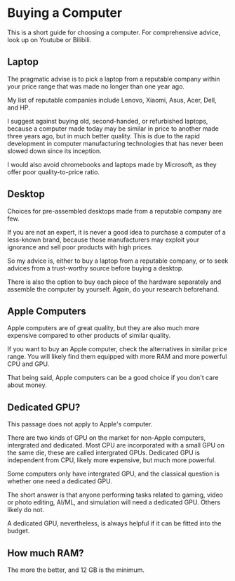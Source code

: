 # Buying a Computer

This is a short guide for choosing a computer. 
For comprehensive advice, look up on Youtube or Bilibili.

## Laptop

The pragmatic advise is to pick a laptop from a reputable company within your price range that was made no longer than one year ago.

My list of reputable companies include Lenovo, Xiaomi, Asus, Acer, Dell, and HP.

I suggest against buying old, second-handed, or refurbished laptops, because a computer made today may be similar in price to another made three years ago, but in much better quality. 
This is due to the rapid development in computer manufacturing technologies that has never been slowed down since its inception.

I would also avoid chromebooks and laptops made by Microsoft, as they offer poor quality-to-price ratio.


## Desktop 

Choices for pre-assembled desktops made from a reputable company are few. 

If you are not an expert, it is never a good idea to purchase a computer of a less-known brand, because those manufacturers may exploit your ignorance and sell poor products with high prices.

So my advice is, either to buy a laptop from a reputable company, or to seek advices from a trust-worthy source before buying a desktop.

There is also the option to buy each piece of the hardware separately and assemble the computer by yourself. 
Again, do your research beforehand.

## Apple Computers

Apple computers are of great quality, but they are also much more expensive compared to other products of similar quality.

If you want to buy an Apple computer, check the alternatives in similar price range. 
You will likely find them equipped with more RAM and more powerful CPU and GPU. 

That being said, Apple computers can be a good choice if you don't care about money.

## Dedicated GPU?

This passage does not apply to Apple's computer.

There are two kinds of GPU on the market for non-Apple computers, intergrated and dedicated.
Most CPU are incorporated with a small GPU on the same die, these are called intergrated GPUs. 
Dedicated GPU is independent from CPU, likely more expensive, but much more powerful.

Some computers only have intergrated GPU, and the classical question is whether one need a dedicated GPU. 

The short answer is that anyone performing tasks related to gaming, video or photo editing, AI/ML, and simulation will need a dedicated GPU. 
Others likely do not.

A dedicated GPU, nevertheless, is always helpful if it can be fitted into the budget.

## How much RAM?

The more the better, and 12 GB is the minimum.
